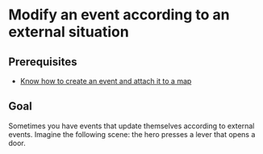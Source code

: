 # Modify an event according to an external situation

## Prerequisites

- [Know how to create an event and attach it to a map](/guide/create-event.html)

## Goal

Sometimes you have events that update themselves according to external events. Imagine the following scene: the hero presses a lever that opens a door. 

